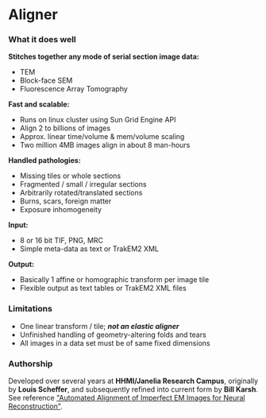 Aligner
=======

### What it does well

**Stitches together any mode of serial section image data:**

- TEM
- Block-face SEM
- Fluorescence Array Tomography

**Fast and scalable:**

- Runs on linux cluster using Sun Grid Engine API
- Align 2 to billions of images
- Approx. linear time/volume & mem/volume scaling
- Two million 4MB images align in about 8 man-hours

**Handled pathologies:**

- Missing tiles or whole sections
- Fragmented / small / irregular sections
- Arbitrarily rotated/translated sections
- Burns, scars, foreign matter
- Exposure inhomogeneity

**Input:**

- 8 or 16 bit TIF, PNG, MRC
- Simple meta-data as text or TrakEM2 XML

**Output:**

- Basically 1 affine or homographic transform per image tile
- Flexible output as text tables or TrakEM2 XML files

### Limitations

- One linear transform / tile; **_not an elastic aligner_**
- Unfinished handling of geometry-altering folds and tears
- All images in a data set must be of same fixed dimensions

### Authorship

Developed over several years at **HHMI/Janelia Research Campus**, originally by **Louis Scheffer**, and subsequently refined into current form by **Bill Karsh**. See reference ["Automated Alignment of Imperfect EM Images for Neural Reconstruction"](http://arxiv.org/abs/1304.6034).

